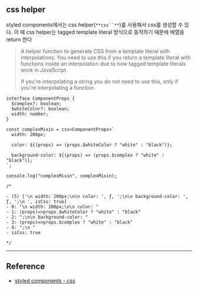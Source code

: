 ## css helper

styled components에서는 css helper(` **css``** `)를 사용해서 css를 생성할 수 있다. 이 때 css helper는 tagged template literal 방식으로 동작하기 때문에 배열을 return 한다

<blockquote>

A helper function to generate CSS from a template literal with interpolations. You need to use this if you return a template literal with functions inside an interpolation due to how tagged template literals work in JavaScript.

If you're interpolating a string you do not need to use this, only if you're interpolating a function.

</blockquote>

```tsx
interface ComponentProps {
  $complex?: boolean;
  $whiteColor?: boolean;
  width: number;
}

const complexMixin = css<ComponentProps>`
  width: 200px;

  color: ${(props) => (props.$whiteColor ? "white" : "black")};

  background-color: ${(props) => (props.$complex ? "white" : "black")};
`;

console.log("complexMixin", complexMixin);

/*

- (5) ['\n width: 200px;\n\n color: ', ƒ, ';\n\n background-color: ', ƒ, ';\n ', isCss: true]
- 0: "\n width: 200px;\n\n color: "
- 1: (props)=>props.$whiteColor ? "white" : "black"
- 2: ";\n\n background-color: "
- 3: (props)=>props.$complex ? "white" : "black"
- 4: ";\n "
- isCss: true

*/
```

---

## Reference

- [styled components - css](https://styled-components.com/docs/api#css)
